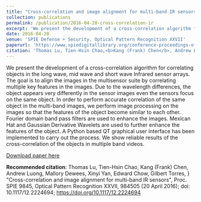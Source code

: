 ```yaml
---
title: "Cross-correlation and image alignment for multi-band IR sensors"
collection: publications
permalink: /publication/2016-04-20-cross-correlation-ir
excerpt: 'We present the development of a cross-correlation algorithm for correlating objects in the long wave, mid wave and short wave Infrared sensor arrays. The goal is to align the images in the multisensor suite by correlating multiple key features in the images...'
date: 2016-04-20
venue: 'SPIE Defense + Security, Optical Pattern Recognition XXVII'
paperurl: 'https://www.spiedigitallibrary.org/conference-proceedings-of-spie/9845/1/Cross-correlation-and-image-alignment-for-multi-band-IR-sensors/10.1117/12.2224694.short'
citation: 'Thomas Lu, Tien-Hsin Chao,<b>Kang (Frank) Chen</b>, Andrew Luong,  Mallory Dewees, Xinyi Yan, Edward Chow, Gilbert Torres, } "Cross-correlation and image alignment for multi-band IR sensors", Proc. SPIE 9845, Optical Pattern Recognition XXVII, 984505 (20 April 2016); doi: 10.1117/12.2224694; https://doi.org/10.1117/12.2224694'
---
```

We present the development of a cross-correlation algorithm for correlating objects in the long wave, mid wave and short wave Infrared sensor arrays. The goal is to align the images in the multisensor suite by correlating multiple key features in the images. Due to the wavelength differences, the object appears very differently in the sensor images even the sensors focus on the same object. In order to perform accurate correlation of the same object in the multi-band images, we perform image processing on the images so that the features of the object become similar to each other. Fourier domain band pass filters are used to enhance the images. Mexican Hat and Gaussian Derivative Wavelets are used to further enhance the features of the object. A Python based QT graphical user interface has been implemented to carry out the process. We show reliable results of the cross-correlation of the objects in multiple band videos.

[Download paper here](https://kfrankc.com/assets/files/SPIE_spring2016.pdf)

**Recommended citation**: Thomas Lu, Tien-Hsin Chao, Kang (Frank) Chen, Andrew Luong,  Mallory Dewees, Xinyi Yan, Edward Chow, Gilbert Torres, } "Cross-correlation and image alignment for multi-band IR sensors", Proc. SPIE 9845, Optical Pattern Recognition XXVII, 984505 (20 April 2016); doi: 10.1117/12.2224694; https://doi.org/10.1117/12.2224694